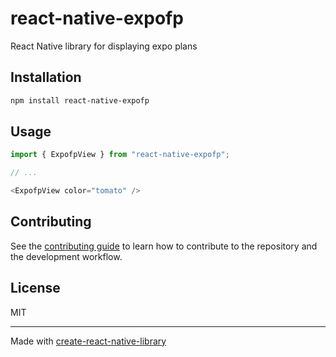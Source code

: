 # react-native-expofp

React Native library for displaying expo plans

## Installation

```sh
npm install react-native-expofp
```

## Usage

```js
import { ExpofpView } from "react-native-expofp";

// ...

<ExpofpView color="tomato" />
```

## Contributing

See the [contributing guide](CONTRIBUTING.md) to learn how to contribute to the repository and the development workflow.

## License

MIT

---

Made with [create-react-native-library](https://github.com/callstack/react-native-builder-bob)

